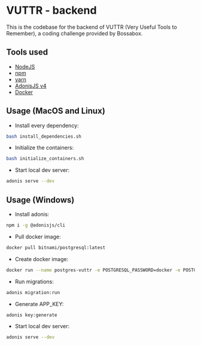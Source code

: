 # VUTTR - backend

This is the codebase for the backend of VUTTR (Very Useful Tools to Remember), a coding challenge provided by Bossabox.

## Tools used
- [NodeJS](https://nodejs.org/en/)
- [npm](https://www.npmjs.com/)
- [yarn](https://classic.yarnpkg.com/en/docs/install)
- [AdonisJS v4](https://adonisjs.com/)
- [Docker](https://www.docker.com/get-started)

## Usage (MacOS and Linux)
- Install every dependency:

```bash
bash install_dependencies.sh
```

- Initialize the containers:

```bash
bash initialize_containers.sh
```

- Start local dev server:

```bash
adonis serve --dev
```

## Usage (Windows)
- Install adonis:

```bash
npm i -g @adonisjs/cli
```

- Pull docker image:

```bash
docker pull bitnami/postgresql:latest
```

- Create docker image:

```bash
docker run --name postgres-vuttr -e POSTGRESQL_PASSWORD=docker -e POSTGRESQL_USERNAME=postgres -e POSTGRESQL_DATABASE=vuttr -p 5432:5432 -d bitnami/postgresql:latest
```

- Run migrations:

```bash
adonis migration:run
```

- Generate APP_KEY:

```bash
adonis key:generate
```

- Start local dev server:

```bash
adonis serve --dev
```
